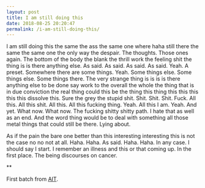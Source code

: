 ```yaml
---
layout: post
title: I am still doing this
date: 2018-08-25 20:20:47
permalink: /i-am-still-doing-this/ 
---
```


I am still doing this the same the ass the same one where haha still there the same the same one the only way the despair. The thoughts. Those ones again. The bottom of the body the blank the thrill work the feeling shit the thing is is there anything else. As said. As said. As said. As said. Yeah. A preset. Somewhere there are some things. Yeah. Some things else. Some things else. Some things there. The very strange thing is is is is there anything else to be done say work to the overall the whole the thing that is in due conviction the real thing could this be the thing this thing this this this this this dissolve this. Sure the grey the stupid shit. Shit. Shit. Shit. Fuck. All this. All this shit. All this. All this fucking thing. Yeah. All this I am. Yeah. And yet. What now. What now. The fucking shitty shitty path. I hate that as well as an end. And the word thing would be to deal with something all those metal things that could still be there. Lying about.

As if the pain the bare one better than this interesting interesting this is not the case no no not at all. Haha. Haha. As said. Haha. Haha. In any case. I should say I start. I remember an illness and this or that coming up. In the first place. The being discourses on cancer.

** 

First batch from [AIT](https://github.com/jchwenger/AIT).
